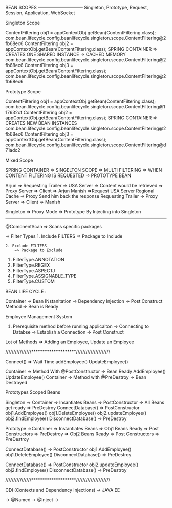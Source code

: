 BEAN SCOPES
——————————
Singleton,     Prototype,	 Request,		 Session, 		Application,	 WebSocket


Singleton Scope


ContentFiltering obj1 = appContextObj.getBean(ContentFiltering.class); 																		com.bean.lifecycle.config.beanlifecycle.singleton.scope.ContentFiltering@2fb68ec6
ContentFiltering obj2 = appContextObj.getBean(ContentFiltering.class);    SPRING CONTAINER => CREATES ONE SHARED INSTANCE => CACHED MEMORY 	com.bean.lifecycle.config.beanlifecycle.singleton.scope.ContentFiltering@2fb68ec6
ContentFiltering obj3 = appContextObj.getBean(ContentFiltering.class);																		com.bean.lifecycle.config.beanlifecycle.singleton.scope.ContentFiltering@2fb68ec6


Prototype Scope

ContentFiltering obj1 = appContextObj.getBean(ContentFiltering.class); 																		com.bean.lifecycle.config.beanlifecycle.singleton.scope.ContentFiltering@117632cf
ContentFiltering obj2 = appContextObj.getBean(ContentFiltering.class);  		SPRING CONTAINER => CREATES NEW BEAN INSTANCES					com.bean.lifecycle.config.beanlifecycle.singleton.scope.ContentFiltering@2fb68ec6
ContentFiltering obj3 = appContextObj.getBean(ContentFiltering.class);  																		com.bean.lifecycle.config.beanlifecycle.singleton.scope.ContentFiltering@d71adc2


Mixed Scope


SPRING CONTAINER => SINGELTON SCOPE =>  MULTI FILTERING =>  WHEN CONTENT FILTERING IS REQUESTED => PROTOTYPE BEAN


Arjun => Requesting Trailer => USA Server => Content would be retrieved => Proxy Server => Client => Arjun
Manish =>Request USA Server
Regional Cache =>
Proxy Send him back the response
Requesting Trailer => Proxy Server => Client => Manish


Singleton => Proxy Mode => Prototype By Injecting into Singleton


----------------------------------------------------------

@ComonentScan
=> Scans specific packages

=> Filter Types
    1. Include FILTERS
        => Package to Include

    2. Exclude FILTERS
        => Package to Exclude

1. FilterType.ANNOTATION
2. FilterType.REGEX
3. FilterType.ASPECTJ
4. FilterType.ASSIGNABLE_TYPE
5. FilterType.CUSTOM

BEAN LIFE CYCLE :

Container => Bean INstanitation => Dependency Injection => Post Construct Method => Bean is Ready


Employee Management System
1. Prerequisite method before running applicaiton => Connecting to Databse => Establish a Connection => Post Construct

Lot of Methods => Adding an Employee, Update an Employee


////////////////********************/////////////////////

Connect() => Wait Time addEmployee() UpdateEmployee()

Container => Method With @PostConstructor => Bean Ready AddEmployee() UpdateEmployee() Container => Method with @PreDestroy => Bean Destroyed

Prototypes Scoped Beans

Singleton => Container => Insantiates Beans => PostConstructor => All Beans get ready => PreDestroy ConnectDatabase() => PostConstructor obj1.AddEmployee() obj1.DeleteEmployee() obj2.updateEmployee() obj2.findEmployee() DisconnectDatabase() => PreDestroy

Prototype =>Container => Instantiates Beans => Obj1 Beans Ready => Post Constructors => PreDestroy => Obj2 Beans Ready => Post Constructors => PreDestroy

ConnectDatabase() => PostConstructor obj1.AddEmployee() obj1.DeleteEmployee() DisconnectDatabase() => PreDestroy

ConnectDatabase() => PostConstructor obj2.updateEmployee() obj2.findEmployee() DisconnectDatabase() => PreDestroy


////////////////********************/////////////////////


CDI (Contexts and Dependency Injections) -> JAVA EE

-> @Named
-> @Inject
-> 